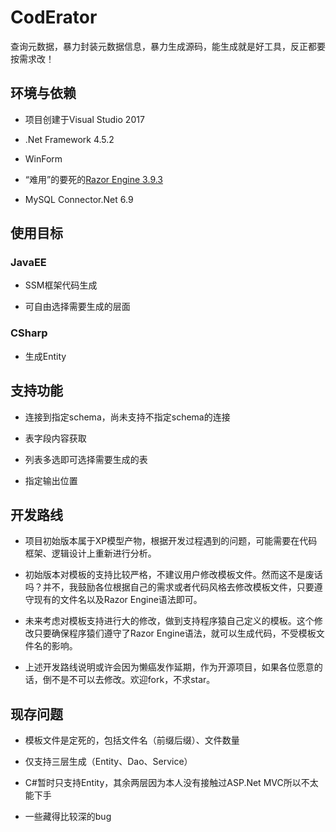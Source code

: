 # CodErator

查询元数据，暴力封装元数据信息，暴力生成源码，能生成就是好工具，反正都要按需求改！

## 环境与依赖

* 项目创建于Visual Studio 2017

* .Net Framework 4.5.2

* WinForm

* “难用”的要死的[Razor Engine 3.9.3](https://github.com/Antaris/RazorEngine)

* MySQL Connector.Net 6.9

## 使用目标

### JavaEE

* SSM框架代码生成

* 可自由选择需要生成的层面

### CSharp

* 生成Entity

## 支持功能

* 连接到指定schema，尚未支持不指定schema的连接

* 表字段内容获取

* 列表多选即可选择需要生成的表

* 指定输出位置

## 开发路线

* 项目初始版本属于XP模型产物，根据开发过程遇到的问题，可能需要在代码框架、逻辑设计上重新进行分析。

* 初始版本对模板的支持比较严格，不建议用户修改模板文件。然而这不是废话吗？并不，我鼓励各位根据自己的需求或者代码风格去修改模板文件，只要遵守现有的文件名以及Razor Engine语法即可。

* 未来考虑对模板支持进行大的修改，做到支持程序猿自己定义的模板。这个修改只要确保程序猿们遵守了Razor Engine语法，就可以生成代码，不受模板文件名的影响。

* 上述开发路线说明或许会因为懒癌发作延期，作为开源项目，如果各位愿意的话，倒不是不可以去修改。欢迎fork，不求star。

## 现存问题

* 模板文件是定死的，包括文件名（前缀后缀）、文件数量

* 仅支持三层生成（Entity、Dao、Service）

* C#暂时只支持Entity，其余两层因为本人没有接触过ASP.Net MVC所以不太能下手

* 一些藏得比较深的bug
